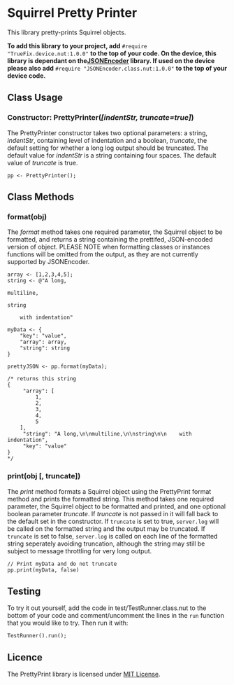 # Squirrel Pretty Printer

This library pretty-prints Squirrel objects.

**To add this library to your project, add** `#require "TrueFix.device.nut:1.0.0"` **to the top of your code.  On the device, this library is dependant on the[JSONEncoder](https://github.com/electricimp/JSONEncoder) library.  If used on the device please also add** `#require "JSONEncoder.class.nut:1.0.0"` **to the top of your device code.**

## Class Usage

### Constructor: PrettyPrinter(*[indentStr, truncate=true]*)

The PrettyPrinter constructor takes two optional parameters: a string,  *indentStr*, containing level of indentation and a boolean, *truncate*, the default setting for whether a long log output should be truncated.  The default value for *indentStr* is a string containing four spaces.  The default value of *truncate* is true.

```squirrel
pp <- PrettyPrinter();
```

## Class Methods

### format(obj)

The *format* method takes one required parameter, the Squirrel object to be formatted, and returns a string containing the prettifed, JSON-encoded version of object.  PLEASE NOTE when formatting classes or instances functions will be omitted from the output, as they are not currently supported by JSONEncoder.

```squirrel
array <- [1,2,3,4,5];
string <- @"A long,

multiline,

string

    with indentation"

myData <- {
    "key": "value",
    "array": array,
    "string": string
}

prettyJSON <- pp.format(myData);

/* returns this string
{
     "array": [
         1,
         2,
         3,
         4,
         5
    ],
     "string": "A long,\n\nmultiline,\n\nstring\n\n    with indentation",
     "key": "value"
}
*/
```

### print(obj [, truncate])

The *print* method formats a Squirrel object using the PrettyPrint format method and prints the formatted string.  This method takes one required parameter, the Squirrel object to be formatted and printed, and one optional boolean parameter *truncate*.  If *truncate* is not passed in it will fall back to the default set in the constructor.   If `truncate` is set to true, `server.log` will be called on the formatted string and the output may be truncated.  If `truncate` is set to false, `server.log` is called on each line of the formatted string seperately avoiding truncation, although the string may still be subject to message throttling for very long output.

```squirrel
// Print myData and do not truncate
pp.print(myData, false)
```

## Testing

To try it out yourself, add the code in test/TestRunner.class.nut to the bottom
of your code and comment/uncomment the lines in the `run` function that you
would like to try.  Then run it with:

```squirrel
TestRunner().run();
```

## Licence

The PrettyPrint library is licensed under [MIT License](./LICENSE.txt).
